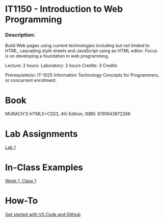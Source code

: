 # IT1150 - Introduction to Web Programming

### Description:
Build Web pages using current technologies including but not limited to HTML, cascading style sheets and JavaScript using an HTML editor. Focus is on developing a foundation in web programming.

Lecture: 2 hours.
Laboratory: 2 hours
Credits: 3 Credits

Prerequisite(s):  IT-1025 Information Technology Concepts for Programmers, or concurrent enrollment.

# Book
MURACH'S HTML5+CSS3, 4th Edition, ISBN: 9781943872268

# Lab Assignments
[Lab 1](Labs/Lab1/readme.md)

# In-Class Examples
[Week 1, Class 1](Examples/Example1.md)

# How-To
[Get started with VS Code and GitHub](Guides/StartUpInstructions.md)
